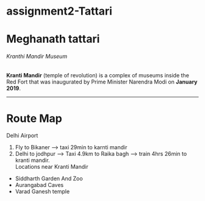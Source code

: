 # assignment2-Tattari
# Meghanath tattari
###### Kranthi Mandir Museum
**Kranti Mandir** (temple of revolution) is a complex of museums inside the Red Fort that was inaugurated by Prime Minister Narendra Modi on **January 2019**.
***
# Route Map
Delhi Airport
1. Fly to Bikaner --> taxi 29min to karnti mandir
2. Delhi to jodhpur --> Taxi 4.9km to Raika bagh --> train 4hrs 26min to kranti mandir. <br>
Locations near Kranti Mandir
* Siddharth Garden And Zoo
* Aurangabad Caves
* Varad Ganesh temple



